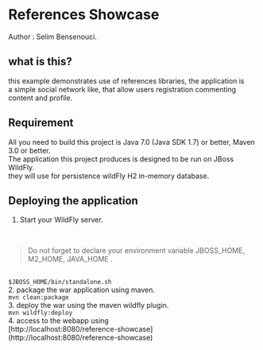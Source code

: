 References Showcase
====================
Author : Selim Bensenouci.

what is this?
------------

this example demonstrates use of references libraries, the application is <br/>
a simple social network like, that allow users registration commenting content and profile.

Requirement
-----------

All you need to build this project is Java 7.0 (Java SDK 1.7) or better, Maven 3.0 or better.<br/>
The application this project produces is designed to be run on JBoss WildFly. <br/>
they will use for persistence wildFly H2 in-memory database.

Deploying the application
--------------------------

1. Start your WildFly server.
<br/>
<blockquote> Do not forget to declare your environment variable JBOSS_HOME, M2_HOME, JAVA_HOME . </blockquote>
<br/>
<code>$JBOSS_HOME/bin/standalone.sh</code>
<br/>
2. package the war application using maven.
<br/>
<code>mvn clean:package</code>
<br/>
3. deploy the war using the maven wildfly plugin.
<br/>
<code>mvn wildfly:deploy</code>
<br/>
4. access to the webapp using 
<br/>
[http://localhost:8080/reference-showcase](http://localhost:8080/reference-showcase)






